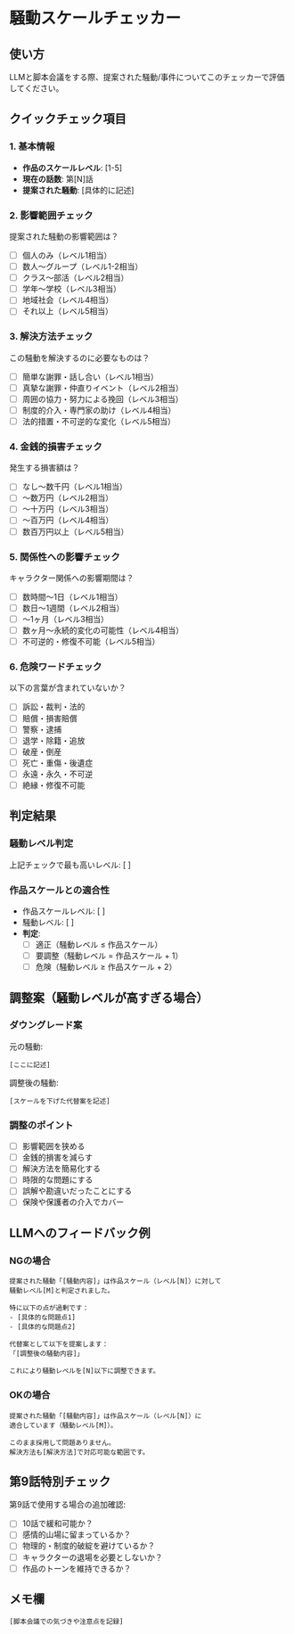 # 騒動スケールチェッカー

## 使い方
LLMと脚本会議をする際、提案された騒動/事件についてこのチェッカーで評価してください。

## クイックチェック項目

### 1. 基本情報
- **作品のスケールレベル**: [1-5]
- **現在の話数**: 第[N]話
- **提案された騒動**: [具体的に記述]

### 2. 影響範囲チェック
提案された騒動の影響範囲は？
- [ ] 個人のみ（レベル1相当）
- [ ] 数人〜グループ（レベル1-2相当）
- [ ] クラス〜部活（レベル2相当）
- [ ] 学年〜学校（レベル3相当）
- [ ] 地域社会（レベル4相当）
- [ ] それ以上（レベル5相当）

### 3. 解決方法チェック
この騒動を解決するのに必要なものは？
- [ ] 簡単な謝罪・話し合い（レベル1相当）
- [ ] 真摯な謝罪・仲直りイベント（レベル2相当）
- [ ] 周囲の協力・努力による挽回（レベル3相当）
- [ ] 制度的介入・専門家の助け（レベル4相当）
- [ ] 法的措置・不可逆的な変化（レベル5相当）

### 4. 金銭的損害チェック
発生する損害額は？
- [ ] なし〜数千円（レベル1相当）
- [ ] 〜数万円（レベル2相当）
- [ ] 〜十万円（レベル3相当）
- [ ] 〜百万円（レベル4相当）
- [ ] 数百万円以上（レベル5相当）

### 5. 関係性への影響チェック
キャラクター関係への影響期間は？
- [ ] 数時間〜1日（レベル1相当）
- [ ] 数日〜1週間（レベル2相当）
- [ ] 〜1ヶ月（レベル3相当）
- [ ] 数ヶ月〜永続的変化の可能性（レベル4相当）
- [ ] 不可逆的・修復不可能（レベル5相当）

### 6. 危険ワードチェック
以下の言葉が含まれていないか？
- [ ] 訴訟・裁判・法的
- [ ] 賠償・損害賠償
- [ ] 警察・逮捕
- [ ] 退学・除籍・追放
- [ ] 破産・倒産
- [ ] 死亡・重傷・後遺症
- [ ] 永遠・永久・不可逆
- [ ] 絶縁・修復不可能

## 判定結果

### 騒動レベル判定
上記チェックで最も高いレベル: [  ]

### 作品スケールとの適合性
- 作品スケールレベル: [  ]
- 騒動レベル: [  ]
- **判定**: 
  - [ ] 適正（騒動レベル ≤ 作品スケール）
  - [ ] 要調整（騒動レベル = 作品スケール + 1）
  - [ ] 危険（騒動レベル ≥ 作品スケール + 2）

## 調整案（騒動レベルが高すぎる場合）

### ダウングレード案
元の騒動:
```
[ここに記述]
```

調整後の騒動:
```
[スケールを下げた代替案を記述]
```

### 調整のポイント
- [ ] 影響範囲を狭める
- [ ] 金銭的損害を減らす
- [ ] 解決方法を簡易化する
- [ ] 時限的な問題にする
- [ ] 誤解や勘違いだったことにする
- [ ] 保険や保護者の介入でカバー

## LLMへのフィードバック例

### NGの場合
```
提案された騒動「[騒動内容]」は作品スケール（レベル[N]）に対して
騒動レベル[M]と判定されました。

特に以下の点が過剰です：
- [具体的な問題点1]
- [具体的な問題点2]

代替案として以下を提案します：
「[調整後の騒動内容]」

これにより騒動レベルを[N]以下に調整できます。
```

### OKの場合
```
提案された騒動「[騒動内容]」は作品スケール（レベル[N]）に
適合しています（騒動レベル[M]）。

このまま採用して問題ありません。
解決方法も[解決方法]で対応可能な範囲です。
```

## 第9話特別チェック

第9話で使用する場合の追加確認:
- [ ] 10話で緩和可能か？
- [ ] 感情的山場に留まっているか？
- [ ] 物理的・制度的破綻を避けているか？
- [ ] キャラクターの退場を必要としないか？
- [ ] 作品のトーンを維持できるか？

## メモ欄
```
[脚本会議での気づきや注意点を記録]
```